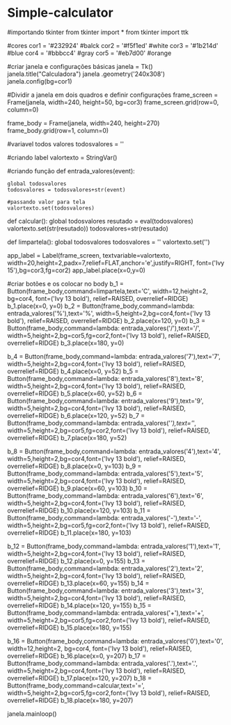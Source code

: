 # Simple-calculator

#importando tkinter
from tkinter import *
from tkinter import ttk

#cores
cor1 = '#232924' #balck
cor2 = '#f5f1ed'  #white
cor3 = '#1b214d' #blue
cor4 = '#bbbcc4' #gray
cor5 = '#eb7d00' #orange

#criar janela e configurações básicas
janela = Tk()
janela.title("Calculadora")
janela .geometry('240x308')
janela.config(bg=cor1)


#Dividir a janela em dois quadros e definir configurações
frame_screen = Frame(janela, width=240, height=50, bg=cor3)
frame_screen.grid(row=0, column=0)

frame_body = Frame(janela, width=240, height=270)
frame_body.grid(row=1, column=0)

#variavel todos valores
todosvalores = ''

#criando label
valortexto = StringVar()

#criando função
def entrada_valores(event):

    global todosvalores
    todosvalores = todosvalores+str(event)

    #passando valor para tela
    valortexto.set(todosvalores)

def calcular():
    global todosvalores
    resutado = eval(todosvalores)
    valortexto.set(str(resutado))
    todosvalores=str(resutado)

def limpartela():
    global todosvalores
    todosvalores = ''
    valortexto.set('')

app_label = Label(frame_screen, textvariable=valortexto, width=20,height=2,padx=7,relief=FLAT,anchor='e',justify=RIGHT, font=('Ivy 15'),bg=cor3,fg=cor2)
app_label.place(x=0,y=0)

#criar botões e os colocar no body
b_1 = Button(frame_body,command=limpartela,text='C', width=12,height=2, bg=cor4, font=('Ivy 13 bold'), relief=RAISED, overrelief=RIDGE)
b_1.place(x=0, y=0)
b_2 = Button(frame_body,command=lambda: entrada_valores('%'),text='%', width=5,height=2,bg=cor4,font=('Ivy 13 bold'), relief=RAISED, overrelief=RIDGE)
b_2.place(x=120, y=0)
b_3 = Button(frame_body,command=lambda: entrada_valores('/'),text='/', width=5,height=2,bg=cor5,fg=cor2,font=('Ivy 13 bold'), relief=RAISED, overrelief=RIDGE)
b_3.place(x=180, y=0)

b_4 = Button(frame_body,command=lambda: entrada_valores('7'),text='7', width=5,height=2,bg=cor4,font=('Ivy 13 bold'), relief=RAISED, overrelief=RIDGE)
b_4.place(x=0, y=52)
b_5 = Button(frame_body,command=lambda: entrada_valores('8'),text='8', width=5,height=2,bg=cor4,font=('Ivy 13 bold'), relief=RAISED, overrelief=RIDGE)
b_5.place(x=60, y=52)
b_6 = Button(frame_body,command=lambda: entrada_valores('9'),text='9', width=5,height=2,bg=cor4,font=('Ivy 13 bold'), relief=RAISED, overrelief=RIDGE)
b_6.place(x=120, y=52)
b_7 = Button(frame_body,command=lambda: entrada_valores('*'),text='*', width=5,height=2,bg=cor5,fg=cor2,font=('Ivy 13 bold'), relief=RAISED, overrelief=RIDGE)
b_7.place(x=180, y=52)

b_8 = Button(frame_body,command=lambda: entrada_valores('4'),text='4', width=5,height=2,bg=cor4,font=('Ivy 13 bold'), relief=RAISED, overrelief=RIDGE)
b_8.place(x=0, y=103)
b_9 = Button(frame_body,command=lambda: entrada_valores('5'),text='5', width=5,height=2,bg=cor4,font=('Ivy 13 bold'), relief=RAISED, overrelief=RIDGE)
b_9.place(x=60, y=103)
b_10 = Button(frame_body,command=lambda: entrada_valores('6'),text='6', width=5,height=2,bg=cor4,font=('Ivy 13 bold'), relief=RAISED, overrelief=RIDGE)
b_10.place(x=120, y=103)
b_11 = Button(frame_body,command=lambda: entrada_valores('-'),text='-', width=5,height=2,bg=cor5,fg=cor2,font=('Ivy 13 bold'), relief=RAISED, overrelief=RIDGE)
b_11.place(x=180, y=103)

b_12 = Button(frame_body,command=lambda: entrada_valores('1'),text='1', width=5,height=2,bg=cor4,font=('Ivy 13 bold'), relief=RAISED, overrelief=RIDGE)
b_12.place(x=0, y=155)
b_13 = Button(frame_body,command=lambda: entrada_valores('2'),text='2', width=5,height=2,bg=cor4,font=('Ivy 13 bold'), relief=RAISED, overrelief=RIDGE)
b_13.place(x=60, y=155)
b_14 = Button(frame_body,command=lambda: entrada_valores('3'),text='3', width=5,height=2,bg=cor4,font=('Ivy 13 bold'), relief=RAISED, overrelief=RIDGE)
b_14.place(x=120, y=155)
b_15 = Button(frame_body,command=lambda: entrada_valores('+'),text='+', width=5,height=2,bg=cor5,fg=cor2,font=('Ivy 13 bold'), relief=RAISED, overrelief=RIDGE)
b_15.place(x=180, y=155)

b_16 = Button(frame_body,command=lambda: entrada_valores('0'),text='0', width=12,height=2, bg=cor4, font=('Ivy 13 bold'), relief=RAISED, overrelief=RIDGE)
b_16.place(x=0, y=207)
b_17 = Button(frame_body,command=lambda: entrada_valores('.'),text='.', width=5,height=2,bg=cor4,font=('Ivy 13 bold'), relief=RAISED, overrelief=RIDGE)
b_17.place(x=120, y=207)
b_18 = Button(frame_body,command=calcular,text='=', width=5,height=2,bg=cor5,fg=cor2,font=('Ivy 13 bold'), relief=RAISED, overrelief=RIDGE)
b_18.place(x=180, y=207)


janela.mainloop()


